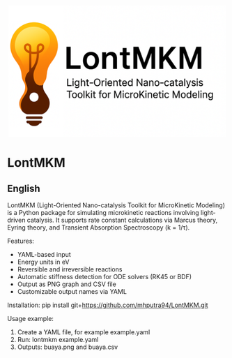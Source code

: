 <p align="center">
  <img src="logo.png" alt="LontMKM Logo" width="500">
</p>

# LontMKM

## English
LontMKM (Light-Oriented Nano-catalysis Toolkit for MicroKinetic Modeling) is a Python package for simulating microkinetic reactions involving light-driven catalysis.
It supports rate constant calculations via Marcus theory, Eyring theory, and Transient Absorption Spectroscopy (k = 1/τ).

Features:
- YAML-based input
- Energy units in eV
- Reversible and irreversible reactions
- Automatic stiffness detection for ODE solvers (RK45 or BDF)
- Output as PNG graph and CSV file
- Customizable output names via YAML

Installation:
pip install git+https://github.com/mhputra94/LontMKM.git

Usage example:
1. Create a YAML file, for example example.yaml
2. Run: lontmkm example.yaml
3. Outputs: buaya.png and buaya.csv


